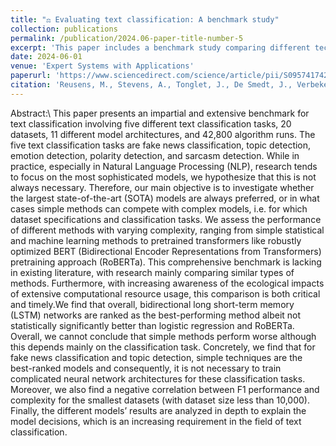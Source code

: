 ```yaml
---
title: "⚖️ Evaluating text classification: A benchmark study"
collection: publications
permalink: /publication/2024.06-paper-title-number-5
excerpt: 'This paper includes a benchmark study comparing different techniques for text classification.'
date: 2024-06-01
venue: 'Expert Systems with Applications'
paperurl: 'https://www.sciencedirect.com/science/article/pii/S0957417424011680'
citation: 'Reusens, M., Stevens, A., Tonglet, J., De Smedt, J., Verbeke, W., Vanden Broucke, S., & Baesens, B. (2024). Evaluating text classification: A benchmark study. Expert Systems with Applications, 124302.'
---
```

Abstract:\\
This paper presents an impartial and extensive benchmark for text classification involving five different text classification tasks, 20 datasets, 11 different model architectures, and 42,800 algorithm runs. The five text classification tasks are fake news classification, topic detection, emotion detection, polarity detection, and sarcasm detection. While in practice, especially in Natural Language Processing (NLP), research tends to focus on the most sophisticated models, we hypothesize that this is not always necessary. Therefore, our main objective is to investigate whether the largest state-of-the-art (SOTA) models are always preferred, or in what cases simple methods can compete with complex models, i.e. for which dataset specifications and classification tasks. We assess the performance of different methods with varying complexity, ranging from simple statistical and machine learning methods to pretrained transformers like robustly optimized BERT (Bidirectional Encoder Representations from Transformers) pretraining approach (RoBERTa). This comprehensive benchmark is lacking in existing literature, with research mainly comparing similar types of methods. Furthermore, with increasing awareness of the ecological impacts of extensive computational resource usage, this comparison is both critical and timely.We find that overall, bidirectional long short-term memory (LSTM) networks are ranked as the best-performing method albeit not statistically significantly better than logistic regression and RoBERTa. Overall, we cannot conclude that simple methods perform worse although this depends mainly on the classification task. Concretely, we find that for fake news classification and topic detection, simple techniques are the best-ranked models and consequently, it is not necessary to train complicated neural network architectures for these classification tasks. Moreover, we also find a negative correlation between F1 performance and complexity for the smallest datasets (with dataset size less than 10,000). Finally, the different models’ results are analyzed in depth to explain the model decisions, which is an increasing requirement in the field of text classification.
